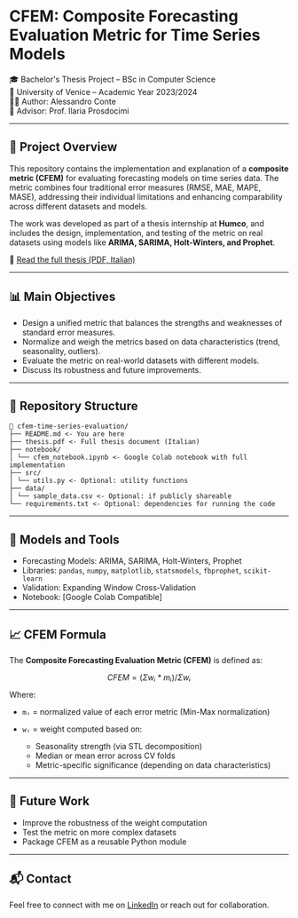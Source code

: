# CFEM: Composite Forecasting Evaluation Metric for Time Series Models

🎓 Bachelor's Thesis Project – BSc in Computer Science  
📍 University of Venice – Academic Year 2023/2024  
👨‍💻 Author: Alessandro Conte  
📘 Advisor: Prof. Ilaria Prosdocimi  

---

## 📝 Project Overview

This repository contains the implementation and explanation of a **composite metric (CFEM)** for evaluating forecasting models on time series data. The metric combines four traditional error measures (RMSE, MAE, MAPE, MASE), addressing their individual limitations and enhancing comparability across different datasets and models.

The work was developed as part of a thesis internship at **Humco**, and includes the design, implementation, and testing of the metric on real datasets using models like **ARIMA, SARIMA, Holt-Winters, and Prophet**.

📄 [Read the full thesis (PDF, Italian)](./thesis.pdf)

---

## 📊 Main Objectives

- Design a unified metric that balances the strengths and weaknesses of standard error measures.
- Normalize and weigh the metrics based on data characteristics (trend, seasonality, outliers).
- Evaluate the metric on real-world datasets with different models.
- Discuss its robustness and future improvements.

---

## 📂 Repository Structure

```plaintext
📁 cfem-time-series-evaluation/
├── README.md <- You are here
├── thesis.pdf <- Full thesis document (Italian)
├── notebook/
│ └── cfem_notebook.ipynb <- Google Colab notebook with full implementation
├── src/
│ └── utils.py <- Optional: utility functions
├── data/
│ └── sample_data.csv <- Optional: if publicly shareable
└── requirements.txt <- Optional: dependencies for running the code
```
---

## 🔧 Models and Tools

- Forecasting Models: ARIMA, SARIMA, Holt-Winters, Prophet
- Libraries: `pandas`, `numpy`, `matplotlib`, `statsmodels`, `fbprophet`, `scikit-learn`
- Validation: Expanding Window Cross-Validation
- Notebook: [Google Colab Compatible]

---

## 📈 CFEM Formula

The **Composite Forecasting Evaluation Metric (CFEM)** is defined as:

```math
CFEM = (Σ wᵢ * mᵢ) / Σ wᵢ
```

Where:

* `mᵢ` = normalized value of each error metric (Min-Max normalization)
* `wᵢ` = weight computed based on:

  * Seasonality strength (via STL decomposition)
  * Median or mean error across CV folds
  * Metric-specific significance (depending on data characteristics)

---

## 📌 Future Work

* Improve the robustness of the weight computation
* Test the metric on more complex datasets
* Package CFEM as a reusable Python module

---

## 📬 Contact

Feel free to connect with me on [LinkedIn](https://www.linkedin.com/in/alessandro-conte-ds/) or reach out for collaboration.

````

